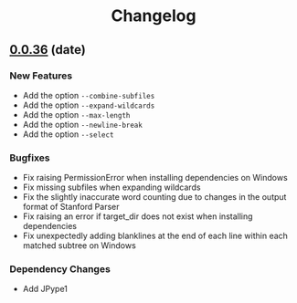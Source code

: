 <div align="center"><h1>Changelog</h1></div>

## [0.0.36](link) (date)

### New Features

+ Add the option `--combine-subfiles`
+ Add the option `--expand-wildcards`
+ Add the option `--max-length`
+ Add the option `--newline-break`
+ Add the option `--select`

### Bugfixes

+ Fix raising PermissionError when installing dependencies on Windows
+ Fix missing subfiles when expanding wildcards
+ Fix the slightly inaccurate word counting due to changes in the output format of Stanford Parser
+ Fix raising an error if target_dir does not exist when installing dependencies
+ Fix unexpectedly adding blanklines at the end of each line within each matched subtree on Windows

### Dependency Changes

+ Add JPype1
